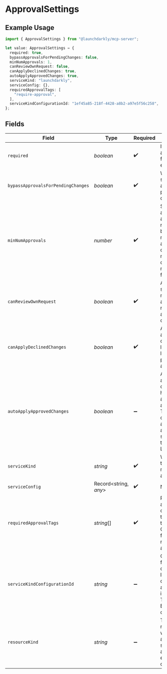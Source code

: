 # ApprovalSettings

## Example Usage

```typescript
import { ApprovalSettings } from "@launchdarkly/mcp-server";

let value: ApprovalSettings = {
  required: true,
  bypassApprovalsForPendingChanges: false,
  minNumApprovals: 1,
  canReviewOwnRequest: false,
  canApplyDeclinedChanges: true,
  autoApplyApprovedChanges: true,
  serviceKind: "launchdarkly",
  serviceConfig: {},
  requiredApprovalTags: [
    "require-approval",
  ],
  serviceKindConfigurationId: "1ef45a85-218f-4428-a8b2-a97e5f56c258",
};
```

## Fields

| Field                                                                                                                                              | Type                                                                                                                                               | Required                                                                                                                                           | Description                                                                                                                                        | Example                                                                                                                                            |
| -------------------------------------------------------------------------------------------------------------------------------------------------- | -------------------------------------------------------------------------------------------------------------------------------------------------- | -------------------------------------------------------------------------------------------------------------------------------------------------- | -------------------------------------------------------------------------------------------------------------------------------------------------- | -------------------------------------------------------------------------------------------------------------------------------------------------- |
| `required`                                                                                                                                         | *boolean*                                                                                                                                          | :heavy_check_mark:                                                                                                                                 | If approvals are required for this environment                                                                                                     | true                                                                                                                                               |
| `bypassApprovalsForPendingChanges`                                                                                                                 | *boolean*                                                                                                                                          | :heavy_check_mark:                                                                                                                                 | Whether to skip approvals for pending changes                                                                                                      | false                                                                                                                                              |
| `minNumApprovals`                                                                                                                                  | *number*                                                                                                                                           | :heavy_check_mark:                                                                                                                                 | Sets the amount of approvals required before a member can apply a change. The minimum is one and the maximum is five.                              | 1                                                                                                                                                  |
| `canReviewOwnRequest`                                                                                                                              | *boolean*                                                                                                                                          | :heavy_check_mark:                                                                                                                                 | Allow someone who makes an approval request to apply their own change                                                                              | false                                                                                                                                              |
| `canApplyDeclinedChanges`                                                                                                                          | *boolean*                                                                                                                                          | :heavy_check_mark:                                                                                                                                 | Allow applying the change as long as at least one person has approved                                                                              | true                                                                                                                                               |
| `autoApplyApprovedChanges`                                                                                                                         | *boolean*                                                                                                                                          | :heavy_minus_sign:                                                                                                                                 | Automatically apply changes that have been approved by all reviewers. This field is only applicable for approval services other than LaunchDarkly. | true                                                                                                                                               |
| `serviceKind`                                                                                                                                      | *string*                                                                                                                                           | :heavy_check_mark:                                                                                                                                 | Which service to use for managing approvals                                                                                                        | launchdarkly                                                                                                                                       |
| `serviceConfig`                                                                                                                                    | Record<string, *any*>                                                                                                                              | :heavy_check_mark:                                                                                                                                 | N/A                                                                                                                                                | {}                                                                                                                                                 |
| `requiredApprovalTags`                                                                                                                             | *string*[]                                                                                                                                         | :heavy_check_mark:                                                                                                                                 | Require approval only on flags with the provided tags. Otherwise all flags will require approval.                                                  | [<br/>"require-approval"<br/>]                                                                                                                     |
| `serviceKindConfigurationId`                                                                                                                       | *string*                                                                                                                                           | :heavy_minus_sign:                                                                                                                                 | Optional field for integration configuration ID of a custom approval integration. This is an Enterprise-only feature.                              | 1ef45a85-218f-4428-a8b2-a97e5f56c258                                                                                                               |
| `resourceKind`                                                                                                                                     | *string*                                                                                                                                           | :heavy_minus_sign:                                                                                                                                 | The kind of resource for which the approval settings apply, for example, flag or segment                                                           |                                                                                                                                                    |